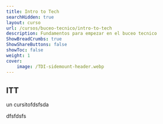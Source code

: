 ```yaml
---
title: Intro to Tech
searchHidden: true
layout: curso
url: /cursos/buceo-tecnico/intro-to-tech
description: Fundamentos para empezar en el buceo tecnico
ShowBreadCrumbs: true
ShowShareButtons: false
showToc: false
weight: 1
cover:
    image: /TDI-sidemount-header.webp
---
```

## ITT
un cursitofdsfsda


dfsfdsfs